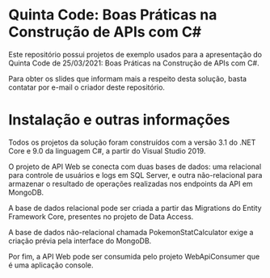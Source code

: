 # Quinta Code: Boas Práticas na Construção de APIs com C#

Este repositório possui projetos de exemplo usados para a apresentação do Quinta Code de 25/03/2021: Boas Práticas na Construção de APIs com C#.

Para obter os slides que informam mais a respeito desta solução, basta contatar por e-mail o criador deste repositório.

# Instalação e outras informações

Todos os projetos da solução foram construídos com a versão 3.1 do .NET Core e 9.0 da linguagem C#, a partir do Visual Studio 2019.

O projeto de API Web se conecta com duas bases de dados: uma relacional para controle de usuários e logs em SQL Server, e outra não-relacional para armazenar o resultado de operações realizadas nos endpoints da API em MongoDB.

A base de dados relacional pode ser criada a partir das Migrations do Entity Framework Core, presentes no projeto de Data Access. 

A base de dados não-relacional chamada PokemonStatCalculator exige a criação prévia pela interface do MongoDB.

Por fim, a API Web pode ser consumida pelo projeto WebApiConsumer que é uma aplicação console.
